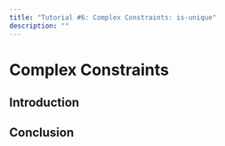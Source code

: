 ```yaml
---
title: "Tutorial #6: Complex Constraints: is-unique"
description: ""
---
```


# Complex Constraints

## Introduction

## Conclusion
